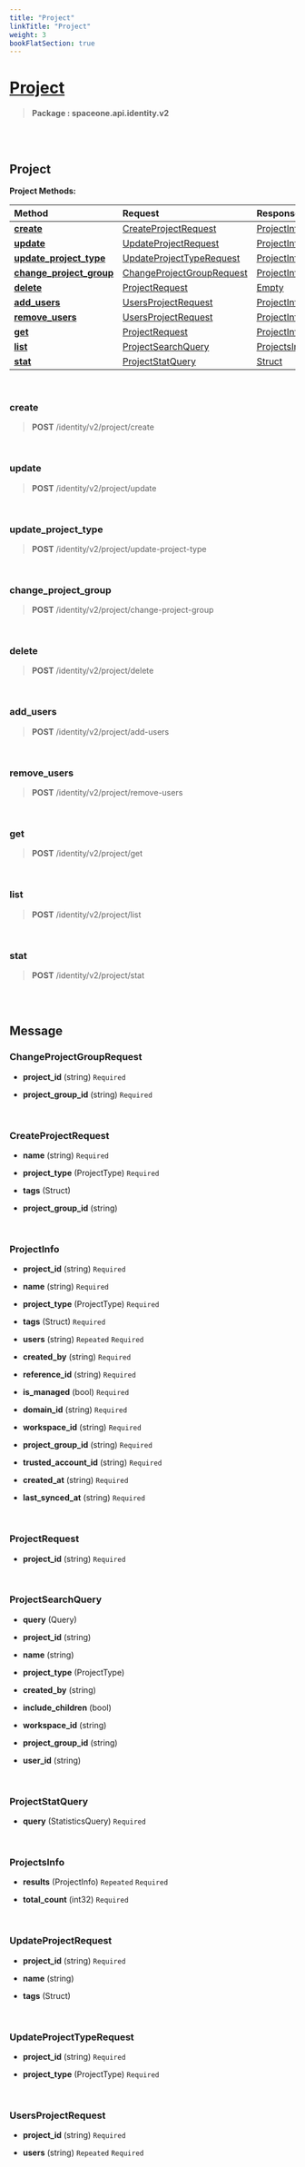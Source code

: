 ```yaml
---
title: "Project"
linkTitle: "Project"
weight: 3
bookFlatSection: true
---
```

# [Project](#Project)



>  **Package : spaceone.api.identity.v2**

<br>
<br>

## Project





**Project Methods:**


| Method | Request | Response |
| :----- | :-------- | :-------- |
| [**create**](./Project#create) | [CreateProjectRequest](Project#createprojectrequest) | [ProjectInfo](Project#projectinfo) |
| [**update**](./Project#update) | [UpdateProjectRequest](Project#updateprojectrequest) | [ProjectInfo](Project#projectinfo) |
| [**update_project_type**](./Project#update_project_type) | [UpdateProjectTypeRequest](Project#updateprojecttyperequest) | [ProjectInfo](Project#projectinfo) |
| [**change_project_group**](./Project#change_project_group) | [ChangeProjectGroupRequest](Project#changeprojectgrouprequest) | [ProjectInfo](Project#projectinfo) |
| [**delete**](./Project#delete) | [ProjectRequest](Project#projectrequest) | [Empty](Project#empty) |
| [**add_users**](./Project#add_users) | [UsersProjectRequest](Project#usersprojectrequest) | [ProjectInfo](Project#projectinfo) |
| [**remove_users**](./Project#remove_users) | [UsersProjectRequest](Project#usersprojectrequest) | [ProjectInfo](Project#projectinfo) |
| [**get**](./Project#get) | [ProjectRequest](Project#projectrequest) | [ProjectInfo](Project#projectinfo) |
| [**list**](./Project#list) | [ProjectSearchQuery](Project#projectsearchquery) | [ProjectsInfo](Project#projectsinfo) |
| [**stat**](./Project#stat) | [ProjectStatQuery](Project#projectstatquery) | [Struct](Project#struct) |



    
<br>

### create





> **POST** /identity/v2/project/create
>






    
<br>

### update





> **POST** /identity/v2/project/update
>






    
<br>

### update_project_type





> **POST** /identity/v2/project/update-project-type
>






    
<br>

### change_project_group





> **POST** /identity/v2/project/change-project-group
>






    
<br>

### delete





> **POST** /identity/v2/project/delete
>






    
<br>

### add_users





> **POST** /identity/v2/project/add-users
>






    
<br>

### remove_users





> **POST** /identity/v2/project/remove-users
>






    
<br>

### get





> **POST** /identity/v2/project/get
>






    
<br>

### list





> **POST** /identity/v2/project/list
>






    
<br>

### stat





> **POST** /identity/v2/project/stat
>






    


<br>
<br>

## Message



### ChangeProjectGroupRequest
* **project_id** (string)   `Required` 

    
* **project_group_id** (string)   `Required` 

    <br>

### CreateProjectRequest
* **name** (string)   `Required` 

    
* **project_type** (ProjectType)   `Required` 

    
* **tags** (Struct)  

    
* **project_group_id** (string)  

    <br>

### ProjectInfo
* **project_id** (string)   `Required` 

    
* **name** (string)   `Required` 

    
* **project_type** (ProjectType)   `Required` 

    
* **tags** (Struct)   `Required` 

    
* **users** (string)  `Repeated`    `Required` 

    
* **created_by** (string)   `Required` 

    
* **reference_id** (string)   `Required` 

    
* **is_managed** (bool)   `Required` 

    
* **domain_id** (string)   `Required` 

    
* **workspace_id** (string)   `Required` 

    
* **project_group_id** (string)   `Required` 

    
* **trusted_account_id** (string)   `Required` 

    
* **created_at** (string)   `Required` 

    
* **last_synced_at** (string)   `Required` 

    <br>

### ProjectRequest
* **project_id** (string)   `Required` 

    <br>

### ProjectSearchQuery
* **query** (Query)  

    
* **project_id** (string)  

    
* **name** (string)  

    
* **project_type** (ProjectType)  

    
* **created_by** (string)  

    
* **include_children** (bool)  

    
* **workspace_id** (string)  

    
* **project_group_id** (string)  

    
* **user_id** (string)  

    <br>

### ProjectStatQuery
* **query** (StatisticsQuery)   `Required` 

    <br>

### ProjectsInfo
* **results** (ProjectInfo)  `Repeated`    `Required` 

    
* **total_count** (int32)   `Required` 

    <br>

### UpdateProjectRequest
* **project_id** (string)   `Required` 

    
* **name** (string)  

    
* **tags** (Struct)  

    <br>

### UpdateProjectTypeRequest
* **project_id** (string)   `Required` 

    
* **project_type** (ProjectType)   `Required` 

    <br>

### UsersProjectRequest
* **project_id** (string)   `Required` 

    
* **users** (string)  `Repeated`    `Required` 

    <br>
